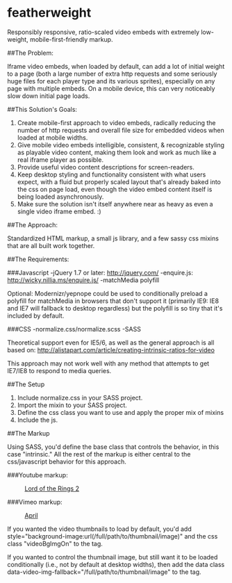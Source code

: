 featherweight
=============

Responsibly responsive, ratio-scaled video embeds with extremely low-weight, mobile-first-friendly markup.

##The Problem: 

Iframe video embeds, when loaded by default, can add a lot of initial weight to a page (both a large number of extra http requests and some seriously huge files for each player type and its various sprites), especially on any page with multiple embeds.  On a mobile device, this can very noticeably slow down initial page loads.

##This Solution's Goals: 
1. Create mobile-first approach to video embeds, radically reducing the number of http requests and overall file size for embedded videos when loaded at mobile widths.
2. Give mobile video embeds intelligible, consistent, & recognizable styling as playable video content, making them look and work as much like a real iframe player as possible.
3. Provide useful video content descriptions for screen-readers.
4. Keep desktop styling and functionality consistent with what users expect, with a fluid but properly scaled layout that's already baked into the css on page load, even though the video embed content itself is being loaded asynchronously.
5. Make sure the solution isn't itself anywhere near as heavy as even a single video iframe embed. :)

##The Approach:

Standardized HTML markup, a small js library, and a few sassy css mixins that are all built work together.

##The Requirements:
	
###Javascript
	-jQuery 1.7 or later: http://jquery.com/
	-enquire.js: http://wicky.nillia.ms/enquire.js/
	-matchMedia polyfill

Optional: Modernizr/yepnope could be used to conditionally preload a polyfill for matchMedia in browsers that don't support it (primarily IE9: IE8 and IE7 will fallback to desktop regardless) but the polyfill is so tiny that it's included by default.

###CSS
	-normalize.css/normalize.scss
	-SASS

Theoretical support even for IE5/6, as well as the general approach is all based on: http://alistapart.com/article/creating-intrinsic-ratios-for-video 

This approach may not work well with any method that attempts to get IE7/IE8 to respond to media queries.

##The Setup

1. Include normalize.css in your SASS project.
2. Import the mixin to your SASS project.
3. Define the css class you want to use and apply the proper mix of mixins
4. Include the js.

##The Markup

Using SASS, you'd define the base class that controls the behavior, in this case "intrinsic."  All the rest of the markup is either central to the css/javascript behavior for this approach.

###Youtube markup:
		<figure class="intrinsic">
			<a href="//www.youtube.com/watch?v=rjx1-otbBLg&fs=1&rel=0">
				<figcaption>Lord of the Rings 2</figcaption>
			</a>
		</figure>

###Vimeo markup:
		<figure class="intrinsic">
			<a href="//player.vimeo.com/video/40301492?title=0&amp;byline=0&amp;portrait=0&amp;color=ffffff">
				<figcaption>April</figcaption>
			</a>
		</figure>	

If you wanted the video thumbnails to load by default, you'd add style="background-image:url(/full/path/to/thumbnail/image)" and the css class "videoBgImgOn" to the <a> tag.

If you wanted to control the thumbnail image, but still want it to be loaded conditionally (i.e., not by default at desktop widths), then add the data class data-video-img-fallback="/full/path/to/thumbnail/image" to the <a> tag.